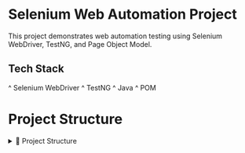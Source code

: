 # Selenium Web Automation Project
This project demonstrates web automation testing using Selenium WebDriver, TestNG, and Page Object Model.
## Tech Stack
^ Selenium WebDriver
^ TestNG
^ Java
^ POM
# Project Structure
<details>
<summary>📁 Project Structure</summary>

# SeleniumFramework/
│
├── src/
│   ├── main/
│   │   └── java/
│   │       ├── base/
│   │       │   └── BaseTest.java
│   │       └── pages/
│   │           ├── Baseclass.java
│   │           ├── LoginPage.java
│   │           └── DashboardPage.java
│   │
│   └── test/
│       └── java/
│           ├── listeners/
│           │   ├── ExtentReport.java
│           │   └── ListenersTestNG.java
│           │
│           ├── testcases/
│           │   ├── BaseTest.java
│           │   ├── LoginTest.java
│           │   └── DashboardTest.java
│           │
│           └── utility/
│               ├── ExcelSheet.java
│               ├── ReadDataFromPropFile.java
│               └── Screenshot.java
│
├── ExcelSheet/
│   └── Book1.xlsx
│
├── reports/                           # 🔹 Test report files (e.g., ExtentReport.html)
│
├── config/
│   └── config.properties             
│
├── drivers/
│   └── chromedriver.exe
│
├── screenshots/
├── logs/
│
├── README.md
├── pom.xml
├── testng.xml
└── .gitignore
</details>
